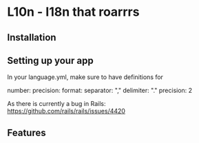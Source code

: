 L10n - I18n that roarrrs
========================


Installation
------------


Setting up your app
-------------------

In your language.yml, make sure to have definitions for 

number:
  precision:
    format:
      separator: ","
      delimiter: "."
      precision: 2
      
As there is currently a bug in Rails: https://github.com/rails/rails/issues/4420


Features
--------


```` ruby

````


